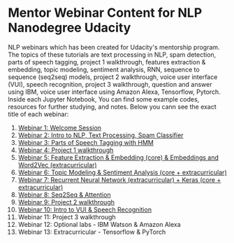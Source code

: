 # Mentor Webinar Content for NLP Nanodegree Udacity
NLP webinars which has been created for Udacity's mentorship program. The topics of these tutorials are text processing in NLP, spam detection, parts of speech tagging, project 1 walkthrough, features extraction & embedding, topic modeling, sentiment analysis, RNN, sequence to sequence (seq2seq) models, project 2 walkthrough, voice user interface (VUI), speech recognition, project 3 walkthrough, question and answer using IBM, voice user interface using Amazon Alexa, Tensorflow, Pytorch.
Inside each Jupyter Notebook, You can find some example codes, resources for further studying, and notes. Below you cann see the exact title of each webinar:

1. <a href="https://www.youtube.com/watch?v=r09vRYYm0Pc&feature=youtu.be">Webinar 1: Welcome Session</a>
2. <a href="https://www.youtube.com/watch?v=-17Sq0PCCxE&feature=youtu.be">Webinar 2: Intro to NLP, Text Processing, Spam Classifier</a>
3. <a href="https://www.youtube.com/watch?v=ZWJzHwo4_5M">Webinar 3: Parts of Speech Tagging with HMM</a>
4. <a href="https://www.youtube.com/watch?v=n7KMSIh57Xg&feature=youtu.be">Webinar 4: Project 1 walkthrough</a>
5. <a href="https://youtu.be/lX8Ou_c56aI">Webinar 5: Feature Extraction & Embedding (core) & Embeddings and Word2Vec (extracurricular)</a>
6. <a href="https://www.youtube.com/watch?v=CoM6UQRWpOU&feature=youtu.be">Webinar 6: Topic Modeling & Sentiment Analysis (core + extracurricular)</a>
7. <a href="https://www.youtube.com/watch?v=h57n4wV4olg&feature=youtu.be">Webinar 7: Recurrent Neural Network (extracurricular) + Keras (core + extracurricular)</a>
8. <a href="https://youtu.be/Lb3Xqztjs9A">Webinar 8: Seq2Seq & Attention</a>
9. <a href="https://www.youtube.com/watch?v=pZz-vHA6ITo">Webinar 9: Project 2 walkthrough</a>
10. <a href="https://www.youtube.com/watch?v=kL4eElo8cSc&feature=youtu.be">Webinar 10: Intro to VUI & Speech Recognition</a>
11. Webinar 11: Project 3 walkthrough
12. Webinar 12: Optional labs - IBM Watson & Amazon Alexa
13. Webinar 13: Extracurricular - Tensorflow & PyTorch
